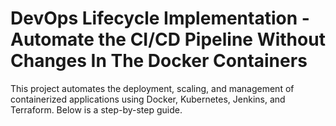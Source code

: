 # DevOps Lifecycle Implementation - Automate the CI/CD Pipeline Without Changes In The Docker Containers
This project automates the deployment, scaling, and management of containerized applications using Docker, Kubernetes, Jenkins, and Terraform. Below is a step-by-step guide.

